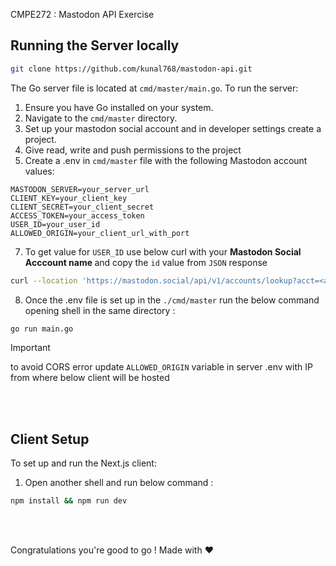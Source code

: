 CMPE272 : Mastodon API Exercise

## Running the Server locally 

```bash
git clone https://github.com/kunal768/mastodon-api.git
```

The Go server file is located at `cmd/master/main.go`. To run the server:

1. Ensure you have Go installed on your system.
2. Navigate to the `cmd/master` directory.
4. Set up your mastodon social account and in developer settings create a project.
5. Give read, write and push permissions to the project
6. Create a .env in `cmd/master` file with the following Mastodon account values:
  ```env
  MASTODON_SERVER=your_server_url
  CLIENT_KEY=your_client_key
  CLIENT_SECRET=your_client_secret
  ACCESS_TOKEN=your_access_token
  USER_ID=your_user_id
  ALLOWED_ORIGIN=your_client_url_with_port
```

7. To get value for `USER_ID` use below curl with your <b> Mastodon Social Acccount name </b> and copy the `id` value from `JSON` response
```zsh
curl --location 'https://mastodon.social/api/v1/accounts/lookup?acct=<accountname>'
```
8. Once the .env file is set up in the `./cmd/master` run the below command opening shell in the same directory :
```bash
go run main.go
```

   

>[!IMPORTANT]  
>to avoid CORS error update `ALLOWED_ORIGIN` variable in server .env with IP from where below client will be hosted


<br />
<br />

## Client Setup

To set up and run the Next.js client:

1. Open another shell and run below command : 
```bash
npm install && npm run dev
```

<br />
<br />

Congratulations you're good to go ! Made with ❤️  
